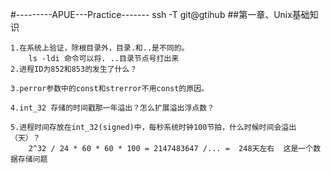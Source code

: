 #---------APUE---Practice------- 
ssh -T git@gtihub
##第一章、Unix基础知识

    1.在系统上验证，除根目录外，目录.和..是不同的。
        ls -ldi 命令可以将. ..目录节点号打出来
    2.进程ID为852和853的发生了什么？
    
    3.perror参数中的const和strerror不用const的原因。
    
    4.int_32 存储的时间戳那一年溢出？怎么扩展溢出浮点数？
    
    5.进程时间存放在int_32(signed)中，每秒系统时钟100节拍，什么时候时间会溢出（天）？
        2^32 / 24 * 60 * 60 * 100 = 2147483647 /... =  248天左右  这是一个数据存储问题
    
    